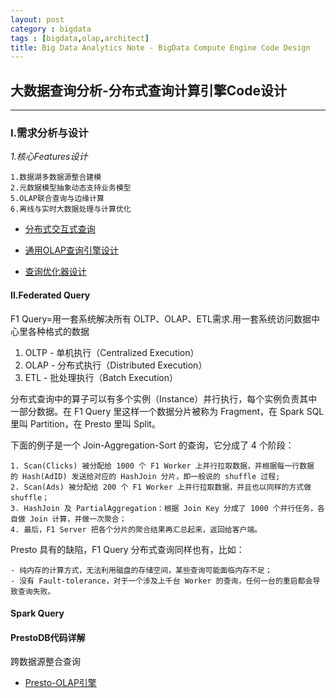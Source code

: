 ```yaml
---
layout: post
category : bigdata
tags : [bigdata,olap,architect]
title: Big Data Analytics Note - BigData Compute Engine Code Design
---
```


## 大数据查询分析-分布式查询计算引擎Code设计
-----------------------------------------------------------

### I.需求分析与设计

_1.核心Features设计_

	1.数据湖多数据源整合建模
	2.元数据模型抽象动态支持业务模型
	5.OLAP联合查询与边缘计算
	6.离线与实时大数据处理与计算优化

- [分布式交互式查询](2017-04-04-olap-sqlonhadoop-research-note.md)

- [通用OLAP查询引擎设计](2017-02-01-bigdata-analytics-olap-query-engine-design-note.md)

- [查询优化器设计](2018-06-01-sql-optimizer-design-note.md)

#### II.Federated Query

F1 Query=用一套系统解决所有 OLTP、OLAP、ETL需求.用一套系统访问数据中心里各种格式的数据

1. OLTP - 单机执行（Centralized Execution）
2. OLAP - 分布式执行（Distributed Execution）
3. ETL - 批处理执行（Batch Execution）

分布式查询中的算子可以有多个实例（Instance）并行执行，每个实例负责其中一部分数据。在 F1 Query 里这样一个数据分片被称为 Fragment，在 Spark SQL 里叫 Partition，在 Presto 里叫 Split。

下面的例子是一个 Join-Aggregation-Sort 的查询，它分成了 4 个阶段：

	1. Scan(Clicks) 被分配给 1000 个 F1 Worker 上并行拉取数据，并根据每一行数据的 Hash(AdID) 发送给对应的 HashJoin 分片，即一般说的 shuffle 过程;
	2. Scan(Ads) 被分配给 200 个 F1 Worker 上并行拉取数据，并且也以同样的方式做 shuffle；
	3. HashJoin 及 PartialAggregation：根据 Join Key 分成了 1000 个并行任务，各自做 Join 计算，并做一次聚合；
	4. 最后，F1 Server 把各个分片的聚合结果再汇总起来，返回给客户端。

Presto 具有的缺陷，F1 Query 分布式查询同样也有，比如：

	- 纯内存的计算方式，无法利用磁盘的存储空间，某些查询可能面临内存不足；
	- 没有 Fault-tolerance，对于一个涉及上千台 Worker 的查询，任何一台的重启都会导致查询失败。

#### Spark Query

#### PrestoDB代码详解

跨数据源整合查询

- [Presto-OLAP引擎](2017-04-03-olap-distributed-presto-practice-note.md)

